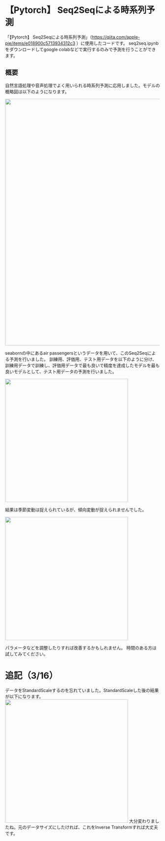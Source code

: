 # 【Pytorch】 Seq2Seqによる時系列予測

「【Pytorch】 Seq2Seqによる時系列予測」（https://qiita.com/apple-pie/items/e018900c5713934312c3 ）に使用したコードです。
seq2seq.ipynbをダウンロードしてgoogle colabなどで実行するのみで予測を行うことができます。

## 概要
自然言語処理や音声処理でよく用いられる時系列予測に応用しました。モデルの概略図は以下のようになります。

<img width="800" src="https://user-images.githubusercontent.com/87755637/223008686-a8b9124e-fbb2-4eec-a864-56c460dc3da6.png">

seabornの中にあるair passengersというデータを用いて、このSeq2Seqによる予測を行いました。
訓練用、評価用、テスト用データを以下のように分け、訓練用データで訓練し、評価用データで最も良いで精度を達成したモデルを最も良いモデルとして、テスト用データの予測を行いました。

<img width="400" src="https://user-images.githubusercontent.com/87755637/223009329-44b296c9-5d92-4969-9755-3e1f5bb8bf9c.png">

結果は季節変動は捉えられているが、傾向変動が捉えられませんでした。

<img width="400" src="https://user-images.githubusercontent.com/87755637/223009154-135985f7-9c04-4a7a-b60b-83e35fb6bb67.png">

パラメータなどを調整したりすれば改善するかもしれません。
時間のある方は試してみてください。

# 追記（3/16）
データをStandardScaleするのを忘れていました。StandardScaleした後の結果が以下になります。
<img width="400" src="https://user-images.githubusercontent.com/87755637/225488586-493c2257-3dce-40cb-b4a3-642719e76722.png">
大分変わりましたね。元のデータサイズにしたければ、これをInverse Transformすれば大丈夫です。
